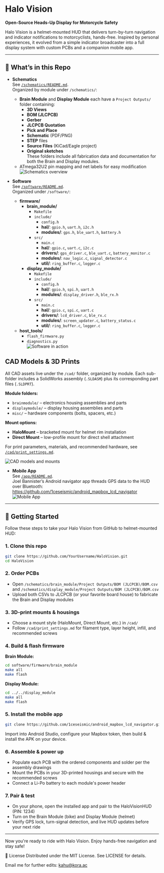# Halo Vision

**Open-Source Heads-Up Display for Motorcycle Safety**

Halo Vision is a helmet-mounted HUD that delivers turn-by-turn navigation and indicator notifications to motorcyclists, hands-free. Inspired by personal experiences, it evolved from a simple indicator broadcaster into a full display system with custom PCBs and a companion mobile app.

---

## 🚀 What’s in this Repo

- **Schematics**    
  See [`/schematics/README.md`](schematics/schematics_readme.md).  
  Organized by module under `/schematics/`:
  - **Brain Module** and **Display Module** each have a `Project Outputs/` folder containing:  
    - **3D Views**  
    - **BOM (JLCPCB)**  
    - **Gerber**  
    - **JLCPCB Quotation**  
    - **Pick and Place**  
    - **Schematic** (PDF/PNG)  
    - **STEP** files  
    - **Source Files** (KiCad/Eagle project)  
    - **Original sketches**  
  These folders include all fabrication data and documentation for both the Brain and Display modules.    
  - ATmega32U2 pin mapping and net labels for easy modification  
  ![Schematics overview](image/pcb.PNG)

- **Software**  
  See [`/software/README.md`](software/software_readme.md).  
  Organized under `/software/`:
  - **firmware/**
    - **brain_module/**  
      - `Makefile`  
      - `include/`  
        - `config.h`  
        - **hal/**: `gpio.h`, `uart.h`, `i2c.h`  
        - **modules/**: `gps.h`, `ble_uart.h`, `battery.h`  
      - `src/`  
        - `main.c`  
        - **hal/**: `gpio.c`, `uart.c`, `i2c.c`  
        - **drivers/**: `gps_driver.c`, `ble_uart.c`, `battery_monitor.c`  
        - **modules/**: `nav_logic.c`, `signal_detector.c`  
        - **util/**: `ring_buffer.c`, `logger.c`  
    - **display_module/**  
      - `Makefile`  
      - `include/`  
        - `config.h`  
        - **hal/**: `gpio.h`, `spi.h`, `uart.h`  
        - **modules/**: `display_driver.h`, `ble_rx.h`  
      - `src/`  
        - `main.c`  
        - **hal/**: `gpio.c`, `spi.c`, `uart.c`  
        - **drivers/**: `lcd_driver.c`, `ble_rx.c`  
        - **modules/**: `screen_updater.c`, `battery_status.c`  
        - **util/**: `ring_buffer.c`, `logger.c`  
  - **host_tools/**  
    - `flash_firmware.py`  
    - `diagnostics.py`  
  ![Software in action](image/full_view1.PNG)

## CAD Models & 3D Prints

All CAD assets live under the `/cad/` folder, organized by module. Each sub-folder includes a SolidWorks assembly (`.SLDASM`) plus its corresponding part files (`.SLDPRT`).  

**Module folders:**  
- `brainmodule/` – electronics housing assemblies and parts  
- `displaymodule/` – display housing assemblies and parts  
- `misc/` – hardware components (bolts, spacers, etc.)  

**Mount options:**  
- **HaloMount** – bracketed mount for helmet rim installation  
- **Direct Mount** – low-profile mount for direct shell attachment  

For print parameters, materials, and recommended hardware, see [`/cad/print_settings.md`](cad/print_settings.md).  
 
  ![CAD models and mounts](image/full_view2.PNG)

- **Mobile App**  
  See [`/app/README.md`](app/README.md).  
  Joel Bannister’s Android navigator app threads GPS data to the HUD over Bluetooth:  
  https://github.com/1ceseismic/android_mapbox_lcd_navigator  
  ![Mobile App](image/mobile_app.PNG)

---

## 🏁 Getting Started

Follow these steps to take your Halo Vision from GitHub to helmet-mounted HUD:

### 1. Clone this repo
```bash
git clone https://github.com/YourUsername/HaloVision.git
cd HaloVision
```

### 2. Order PCBs
- Open `/schematics/brain_module/Project Outputs/BOM (JLCPCB)/BOM.csv` and `/schematics/display_module/Project Outputs/BOM (JLCPCB)/BOM.csv`
- Upload both CSVs to JLCPCB (or your favorite board house) to fabricate the Brain and Display modules

### 3. 3D-print mounts & housings
- Choose a mount style (HaloMount, Direct Mount, etc.) in `/cad/`
- Follow `/cad/print_settings.md` for filament type, layer height, infill, and recommended screws

### 4. Build & flash firmware

**Brain Module:**
```bash
cd software/firmware/brain_module
make all
make flash
```

**Display Module:**
```bash
cd ../../display_module
make all
make flash
```

### 5. Install the mobile app
```bash
git clone https://github.com/1ceseismic/android_mapbox_lcd_navigator.git
```
Import into Android Studio, configure your Mapbox token, then build & install the APK on your device.

### 6. Assemble & power up
- Populate each PCB with the ordered components and solder per the assembly drawings
- Mount the PCBs in your 3D-printed housings and secure with the recommended screws
- Connect a Li-Po battery to each module's power header

### 7. Pair & test
- On your phone, open the installed app and pair to the HaloVisionHUD (PIN: 1234)
- Turn on the Brain Module (bike) and Display Module (helmet)
- Verify GPS lock, turn-signal detection, and live HUD updates before your next ride

---

Now you're ready to ride with Halo Vision. Enjoy hands-free navigation and stay safe!

📄 License
Distributed under the MIT License. See LICENSE for details.

Email me for further edits: kahu@kora.ac
